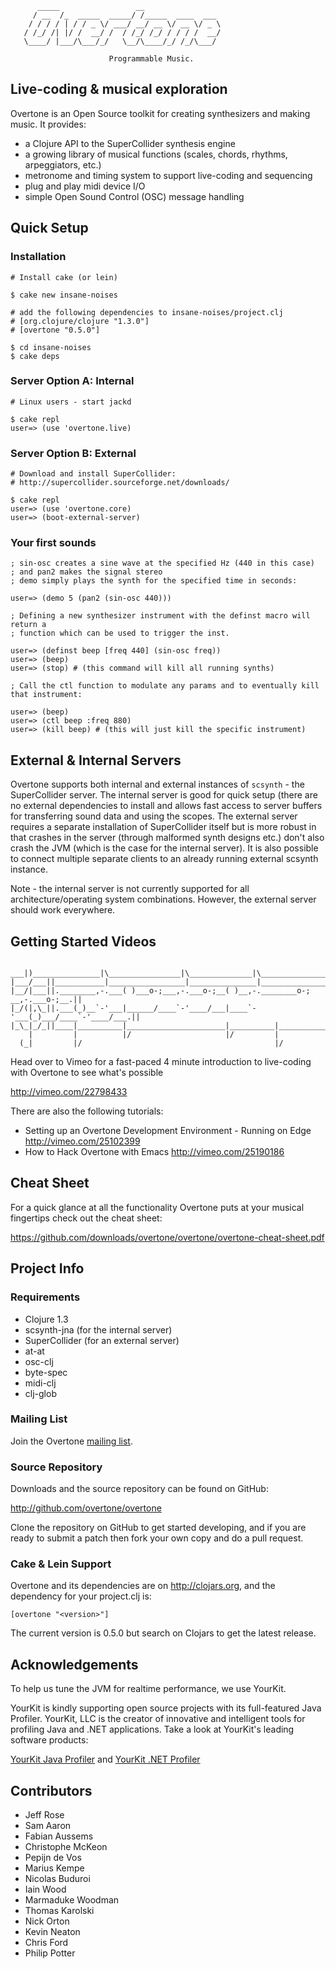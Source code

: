           _____                 __
         / __  /_  _____  _____/ /_____  ____  ___
        / / / / | / / _ \/ ___/ __/ __ \/ __ \/ _ \
       / /_/ /| |/ /  __/ /  / /_/ /_/ / / / /  __/
       \____/ |___/\___/_/   \__/\____/_/ /_/\___/

                          Programmable Music.

## Live-coding & musical exploration

Overtone is an Open Source toolkit for creating synthesizers and making music.  It provides:

* a Clojure API to the SuperCollider synthesis engine
* a growing library of musical functions (scales, chords, rhythms, arpeggiators, etc.)
* metronome and timing system to support live-coding and sequencing
* plug and play midi device I/O
* simple Open Sound Control (OSC) message handling

## Quick Setup

### Installation

    # Install cake (or lein)

    $ cake new insane-noises

    # add the following dependencies to insane-noises/project.clj
    # [org.clojure/clojure "1.3.0"]
    # [overtone "0.5.0"]

    $ cd insane-noises
    $ cake deps


### Server Option A: Internal
    # Linux users - start jackd

    $ cake repl
    user=> (use 'overtone.live)


### Server Option B: External
    # Download and install SuperCollider:
    # http://supercollider.sourceforge.net/downloads/

    $ cake repl
    user=> (use 'overtone.core)
    user=> (boot-external-server)


### Your first sounds

    ; sin-osc creates a sine wave at the specified Hz (440 in this case)
    ; and pan2 makes the signal stereo
    ; demo simply plays the synth for the specified time in seconds:

    user=> (demo 5 (pan2 (sin-osc 440)))

    ; Defining a new synthesizer instrument with the definst macro will return a
    ; function which can be used to trigger the inst.

    user=> (definst beep [freq 440] (sin-osc freq))
    user=> (beep)
    user=> (stop) # (this command will kill all running synths)

    ; Call the ctl function to modulate any params and to eventually kill that instrument:

    user=> (beep)
    user=> (ctl beep :freq 880)
    user=> (kill beep) # (this will just kill the specific instrument)

## External & Internal Servers

Overtone supports both internal and external instances of `scsynth` - the SuperCollider server. The internal server is good for quick setup (there are no external dependencies to install and allows fast access to server buffers for transferring sound data and using the scopes. The external server requires a separate installation of SuperCollider itself but is more robust in that crashes in the server (through malformed synth designs etc.) don't also crash the JVM (which is the case for the internal server). It is also possible to connect multiple separate clients to an already running external scsynth instance.

Note - the internal server is not currently supported for all architecture/operating system combinations. However, the external server should work everywhere.

## Getting Started Videos

     ___|)_______________|\________________|\______________|\_______________|\________
    |___/___||___________|_________________|_______________|________________|_________||
    |__/|___||.________,-.___( )___o-;___,-.___o-;__( )__,-.________o-; __,-.___o-;__.||
    |_/(|,\_||.___(_)__`-'___|______/____`-'____/___|____`-'___(_)___/____`-'____/___.||
    |_\_|_/_||____|__________|______________________|__________|______________________||
        |         |          |/                     |/         |
      (_|         |/                                           |/

Head over to Vimeo for a fast-paced 4 minute introduction to live-coding with Overtone to see what's possible

  http://vimeo.com/22798433

There are also the following tutorials:

* Setting up an Overtone Development Environment - Running on Edge http://vimeo.com/25102399
* How to Hack Overtone with Emacs http://vimeo.com/25190186

## Cheat Sheet

For a quick glance at all the functionality Overtone puts at your musical fingertips check out the cheat sheet:

  https://github.com/downloads/overtone/overtone/overtone-cheat-sheet.pdf

## Project Info

### Requirements

* Clojure 1.3
* scsynth-jna (for the internal server)
* SuperCollider (for an external server)
* at-at
* osc-clj
* byte-spec
* midi-clj
* clj-glob

### Mailing List

Join the Overtone <a href="http://groups.google.com/group/overtone">mailing list</a>.

### Source Repository

Downloads and the source repository can be found on GitHub:

  http://github.com/overtone/overtone

Clone the repository on GitHub to get started developing, and if you are ready
to submit a patch then fork your own copy and do a pull request.

### Cake & Lein Support

Overtone and its dependencies are on http://clojars.org, and the dependency for
your project.clj is:

    [overtone "<version>"]

The current version is 0.5.0 but search on Clojars to get the latest
release.


## Acknowledgements

To help us tune the JVM for realtime performance, we use YourKit.

YourKit is kindly supporting open source projects with its full-featured Java Profiler.
YourKit, LLC is the creator of innovative and intelligent tools for profiling
Java and .NET applications. Take a look at YourKit's leading software products:

[YourKit Java Profiler](http://www.yourkit.com/java/profiler/index.jsp) and
[YourKit .NET Profiler](http://www.yourkit.com/.net/profiler/index.jsp)

## Contributors

* Jeff Rose
* Sam Aaron
* Fabian Aussems
* Christophe McKeon
* Pepijn de Vos
* Marius Kempe
* Nicolas Buduroi
* Iain Wood
* Marmaduke Woodman
* Thomas Karolski
* Nick Orton
* Kevin Neaton
* Chris Ford
* Philip Potter
